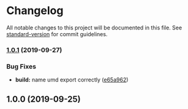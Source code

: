 # Changelog

All notable changes to this project will be documented in this file. See [standard-version](https://github.com/conventional-changelog/standard-version) for commit guidelines.

### [1.0.1](https://github.com/mihar-22/preact-hooks-instance/compare/v1.0.0...v1.0.1) (2019-09-27)


### Bug Fixes

* **build:** name umd export correctly ([e65a962](https://github.com/mihar-22/preact-hooks-instance/commit/e65a962))

## 1.0.0 (2019-09-25)

